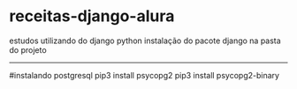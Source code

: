 # receitas-django-alura
estudos utilizando do django python
instalação do pacote django na pasta do projeto

----

#instalando postgresql
pip3 install psycopg2
pip3 install psycopg2-binary
